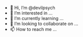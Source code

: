 - 👋 Hi, I’m @devilpsych
- 👀 I’m interested in ...
- 🌱 I’m currently learning ...
- 💞️ I’m looking to collaborate on ...
- 📫 How to reach me ...

<!---
devilpsych/devilpsych is a ✨ special ✨ repository because its `README.md` (this file) appears on your GitHub profile.
You can click the Preview link to take a look at your changes.
--->
